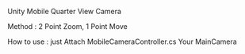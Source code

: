 Unity Mobile Quarter View Camera

Method : 2 Point Zoom, 1 Point Move

How to use : just Attach MobileCameraController.cs Your MainCamera
